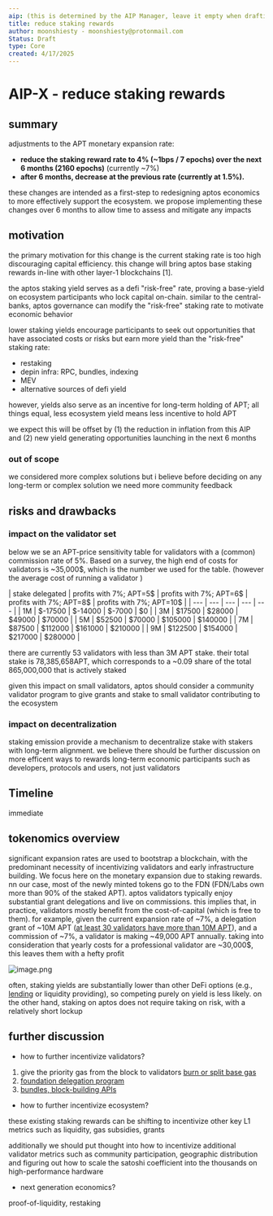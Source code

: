 ```yaml
---
aip: (this is determined by the AIP Manager, leave it empty when drafting)
title: reduce staking rewards
author: moonshiesty - moonshiesty@protonmail.com
Status: Draft
type: Core
created: 4/17/2025
---
```


# AIP-X - reduce staking rewards

## summary

adjustments to the APT monetary expansion rate:

- **reduce the staking reward rate to 4% (~1bps / 7 epochs) over the next 6 months (2160 epochs)** (currently ~7%)
- **after 6 months, decrease at the previous rate (currently at 1.5%).**

these changes are intended as a first-step to redesigning aptos economics to more effectively support the ecosystem. we propose implementing these changes over 6 months to allow time to assess and mitigate any impacts

## motivation

the primary motivation for this change is the current staking rate is too high discouraging capital efficiency. this change will bring aptos base staking rewards in-line with other layer-1 blockchains [1].

the aptos staking yield serves as a defi "risk-free" rate, proving a base-yield on ecosystem participants who lock capital on-chain. similar to the central-banks, aptos governance can modify the "risk-free" staking rate to motivate economic behavior

lower staking yields encourage participants to seek out opportunities that have associated costs or risks but earn more yield than the "risk-free" staking rate:

- restaking
- depin infra: RPC, bundles, indexing
- MEV
- alternative sources of defi yield

however, yields also serve as an incentive for long-term holding of APT; all things equal, less ecosystem yield means less incentive to hold APT

we expect this will be offset by (1) the reduction in inflation from this AIP and (2) new yield generating opportunities launching in the next 6 months


### out of scope

we considered more complex solutions but i believe before deciding on any long-term or complex solution we need more community feedback

## risks and drawbacks

### impact on the validator set

below we se an APT-price sensitivity table for validators with a (common) commission rate of 5%. Based on a survey, the high end of costs for validators is ~35,000$, which is the number we used for the table. (however the average cost of running a validator )

| stake delegated | profits with 7%;
APT=5$ | profits with 7%;
APT=6$ | profits with 7%;
APT=8$ | profits with 7%;
APT=10$ |
| --- | --- | --- | --- | --- |
| 1M | $-17500 | $-14000 | $-7000 | $0 |
| 3M | $17500 | $28000 | $49000 | $70000 |
| 5M | $52500 | $70000 | $105000 | $140000 |
| 7M | $87500 | $112000 | $161000 | $210000 |
| 9M | $122500 | $154000 | $217000 | $280000 |

there are currently 53 validators with less than 3M APT stake. their total stake is 78,385,658APT, which corresponds to a ~0.09 share of the total 865,000,000 that is actively staked

given this impact on small validators, aptos should consider a community validator program to give grants and stake to small validator contributing to the ecosystem

### impact on decentralization

staking emission provide a mechanism to decentralize stake with stakers with long-term alignment. we believe there should be further discussion on more efficent ways to rewards long-term economic participants such as developers, protocols and users, not just validators 

## Timeline

immediate

## tokenomics overview

significant expansion rates are used to bootstrap a blockchain, with the predominant necessity of incentivizing validators and early infrastructure building. We focus here on the monetary expansion due to staking rewards. nn our case, most of the newly minted tokens go to the FDN (FDN/Labs own more than 90% of the staked APT). aptos validators typically enjoy substantial grant delegations and live on commissions. this implies that, in practice, validators mostly benefit from the cost-of-capital (which is free to them). for example, given the current expansion rate of ~7%, a delegation grant of ~10M APT ([at least 30 validators have more than 10M APT](https://explorer.aptoslabs.com/Validators?network=mainnet)), and a commission of ~7%, a validator is making ~49,000 APT annually. taking into consideration that yearly costs for a professional validator are ~30,000$, this leaves them with a hefty profit

![image.png](https://media.aptosfoundation.org/1709093797-aptos-tokenomics-overview-chart.jpg)

often, staking yields are substantially lower than other DeFi options (e.g., [lending](https://app.ariesmarkets.xyz/lending) or liquidity providing), so competing purely on yield is less likely. on the other hand, staking on aptos does not require taking on risk, with a relatively short lockup


## further discussion

- how to further incentivize validators?

1. give the priority gas from the block to validators [burn or split base gas](https://github.com/ethereum/EIPs/blob/master/EIPS/eip-1559.md)
2. [foundation delegation program](https://solana.org/delegation-program)
3. [bundles, block-building APIs](https://jito-foundation.gitbook.io/mev/solana-mev/jitos-mev-priorities)

- how to further incentivize ecosystem?

these existing staking rewards can be shifting to incentivize other key L1 metrics such as liquidity, gas subsidies, grants

additionally we should put thought into how to incentivize additional validator metrics such as community participation, geographic distribution and figuring out how to scale the satoshi coefficient into the thousands on high-performance hardware 

- next generation economics?

proof-of-liquidity, restaking
